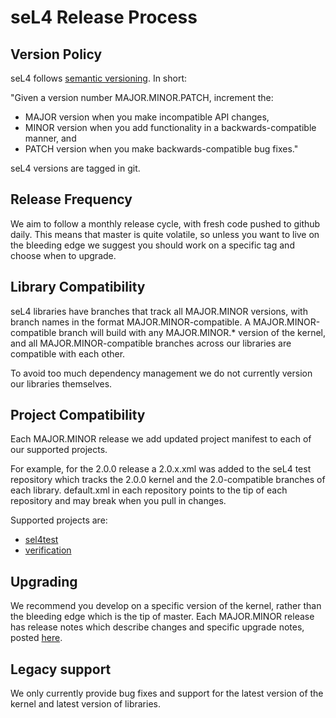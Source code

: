 # seL4 Release Process


## Version Policy


seL4 follows [semantic versioning](http://semver.org/). In
short:

"Given a version number MAJOR.MINOR.PATCH, increment the:

  -   MAJOR version when you make incompatible API changes,
  -   MINOR version when you add functionality in a backwards-compatible
      manner, and
  -   PATCH version when you make backwards-compatible bug fixes."

seL4 versions are tagged in git.

## Release Frequency


We aim to follow a monthly release cycle, with fresh code pushed to
github daily. This means that master is quite volatile, so unless you
want to live on the bleeding edge we suggest you should work on a
specific tag and choose when to upgrade.

## Library Compatibility


seL4 libraries have branches that track all MAJOR.MINOR versions, with
branch names in the format MAJOR.MINOR-compatible. A
MAJOR.MINOR-compatible branch will build with any MAJOR.MINOR.\* version
of the kernel, and all MAJOR.MINOR-compatible branches across our
libraries are compatible with each other.

To avoid too much dependency management we do not currently version our
libraries themselves.

## Project Compatibility


Each MAJOR.MINOR release we add updated project manifest to each of our
supported projects.

For example, for the 2.0.0 release a 2.0.x.xml was added to the seL4
test repository which tracks the 2.0.0 kernel and the 2.0-compatible
branches of each library. default.xml in each repository points to the
tip of each repository and may break when you pull in changes.

Supported projects are:

  -   [sel4test](https://github.com/seL4/sel4test-manifest)
  -   [verification](https://github.com/seL4/verification-manifest)

## Upgrading


We recommend you develop on a specific version of the kernel, rather
than the bleeding edge which is the tip of master. Each MAJOR.MINOR
release has release notes which describe changes and specific upgrade
notes, posted [here](ReleaseNotes).

## Legacy support


We only currently provide bug fixes and support for the latest version
of the kernel and latest version of libraries.
